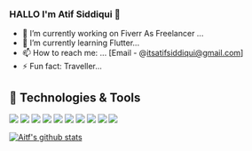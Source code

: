### HALLO I'm Atif Siddiqui 👋



- 🔭 I’m currently working on Fiverr As Freelancer  ...
- 🌱 I’m currently learning Flutter...
- 📫 How to reach me: ... [Email - @itsatifsiddiqui@gmail.com]
- ⚡ Fun fact: Traveller...

## 🔧 Technologies & Tools

![](https://img.shields.io/badge/OS-MacOS-informational?style=flat&logo=macos&logoColor=white&color=6aa6f8)
![](https://img.shields.io/badge/Editor-VS_Code-informational?style=flat&logo=visual-studio-code&logoColor=white&color=6aa6f8)
![](https://img.shields.io/badge/Code-Python-informational?style=flat&logo=python&logoColor=white&color=6aa6f8)
![](https://img.shields.io/badge/Code-JavaScript-informational?style=flat&logo=javascript&logoColor=white&color=6aa6f8)
![](https://img.shields.io/badge/Code-Golang-informational?style=flat&logo=go&logoColor=white&color=6aa6f8)
![](https://img.shields.io/badge/Code-React-informational?style=flat&logo=react&logoColor=white&color=6aa6f8)
![](https://img.shields.io/badge/Shell-Bash-informational?style=flat&logo=gnu-bash&logoColor=white&color=6aa6f8)
![](https://img.shields.io/badge/Tools-PostgreSQL-informational?style=flat&logo=postgresql&logoColor=white&color=6aa6f8)
![](https://img.shields.io/badge/Tools-Docker-informational?style=flat&logo=docker&logoColor=white&color=6aa6f8)
![](https://img.shields.io/badge/Tools-Kubernetes-informational?style=flat&logo=kubernetes&logoColor=white&color=6aa6f8)   

<!-- <a href="https://github.com/itsatifsiddiqui">
  <img align="center" src="https://github-readme-stats.vercel.app/api/top-langs/?username=itsatifsiddiqui&theme=dark&hide_langs_below=1" />
</a> -->
<a href="https://github.com/itsatifsiddiqui">
 <img align="center" src="https://github-readme-stats.vercel.app/api?username=itsatifsiddiqui&show_icons=true&theme=light&line_height=27" alt="Aitf's github stats"/>
</a>


<div align="center">


</div>
